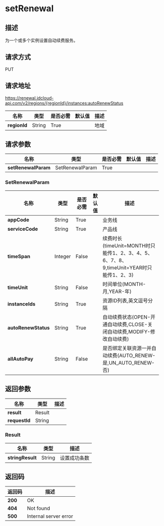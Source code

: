 # setRenewal


## 描述
为一个或多个实例设置自动续费服务。

## 请求方式
PUT

## 请求地址
https://renewal.jdcloud-api.com/v2/regions/{regionId}/instances:autoRenewStatus

|名称|类型|是否必需|默认值|描述|
|---|---|---|---|---|
|**regionId**|String|True| |地域|

## 请求参数
|名称|类型|是否必需|默认值|描述|
|---|---|---|---|---|
|**setRenewalParam**|SetRenewalParam|True| | |

### SetRenewalParam
|名称|类型|是否必需|默认值|描述|
|---|---|---|---|---|
|**appCode**|String|True| |业务线|
|**serviceCode**|String|True| |产品线|
|**timeSpan**|Integer|False| |续费时长(timeUnit=MONTH时只能传1、2、3、4、5、6、7、8、9,timeUnit=YEAR时只能传1、2、3)|
|**timeUnit**|String|False| |时间单位(MONTH-月,YEAR-年)|
|**instanceIds**|String|True| |资源ID列表,英文逗号分隔|
|**autoRenewStatus**|String|True| |自动续费状态(OPEN-开通自动续费,CLOSE-关闭自动续费,MODIFY-修改自动续费)|
|**allAutoPay**|String|False| |是否绑定关联资源一并自动续费(AUTO_RENEW-是,UN_AUTO_RENEW-否)|

## 返回参数
|名称|类型|描述|
|---|---|---|
|**result**|Result| |
|**requestId**|String| |

### Result
|名称|类型|描述|
|---|---|---|
|**stringResult**|String|设置成功条数|

## 返回码
|返回码|描述|
|---|---|
|**200**|OK|
|**404**|Not found|
|**500**|Internal server error|
